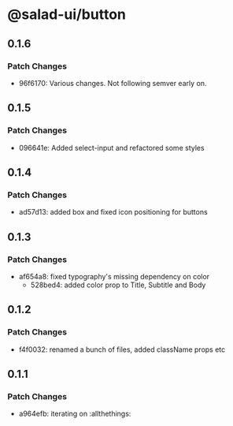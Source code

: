 # @salad-ui/button

## 0.1.6

### Patch Changes

- 96f6170: Various changes. Not following semver early on.

## 0.1.5

### Patch Changes

- 096641e: Added select-input and refactored some styles

## 0.1.4

### Patch Changes

- ad57d13: added box and fixed icon positioning for buttons

## 0.1.3

### Patch Changes

- af654a8: fixed typography's missing dependency on color
  - 528bed4: added color prop to Title, Subtitle and Body

## 0.1.2

### Patch Changes

- f4f0032: renamed a bunch of files, added className props etc

## 0.1.1

### Patch Changes

- a964efb: iterating on :allthethings:
